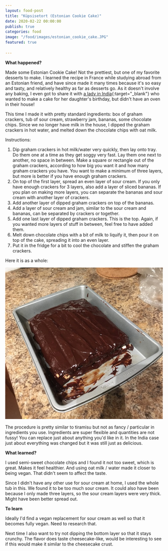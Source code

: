 ```yaml
---
layout: food-post
title: "Küpsisetort (Estonian Cookie Cake)"
date: 2020-02-22 00:00:00
publish: true
categories: food
image: "/food/images/estonian_cookie_cake.JPG"
featured: true

---
```


__What happened?__

Made some Estonian Cookie Cake! Not the prettiest, but one of my favorite desserts to make. I learned the recipe in France while studying abroad from an Estonian friend, and have since made it many times because it's so easy and tasty, and relatively healthy as far as desserts go. As it doesn't involve any baking, I even got to share it with [a lady in India](/travel/spice-paradise-estonian-cookie-cake){:target="_blank"} who wanted to make a cake for her daughter's birthday, but didn't have an oven in their house!

This time I made it with pretty standard ingredients: box of graham crackers, tub of sour cream, strawberry jam, bananas, some chocolate chips. Since we no longer have milk in the house, I dipped the graham crackers in hot water, and melted down the chocolate chips with oat milk. 

Instructions:

1. Dip graham crackers in hot milk/water very quickly, then lay onto tray. Do them one at a time as they get soggy very fast. Lay them one next to another, no space in between. Make a square or rectangle out of the graham crackers, according to how big you want it and how many graham crackers you have. You want to make a minimum of three layers, but more is better if you have enough graham crackers.
2. On top of the first layer, spread an even layer of sour cream. If you only have enough crackers for 3 layers, also add a layer of sliced bananas. If you plan on making more layers, you can separate the bananas and sour cream with another layer of crackers. 
3. Add another layer of dipped graham crackers on top of the bananas. 
4. Add a layer of sour cream and jam, similar to the sour cream and bananas, can be separated by crackers or together.
5. Add one last layer of dipped graham crackers. This is the top. Again, if you wanted more layers of stuff in between, feel free to have added them.
6. Melt down chocolate chips with a bit of milk to liquify it, then pour it on top of the cake, spreading it into an even layer. 
7. Put it in the fridge for a bit to cool the chocolate and stiffen the graham crackers.

Here it is as a whole:

<img class="hero" src="/food/images/estonian_cookie_cake_whole.JPG" />

The procedure is pretty similar to tiramisu but not as fancy / particular in ingredients you use. Ingredients are super flexible and quantities are not fussy! You can replace just about anything you'd like in it. In the India case just about everything was changed but it was still just as delicious.

__What learned?__

I used semi-sweet chocolate chips and I found it not too sweet, which is great. Makes it feel healthier. And using oat milk / water made it closer to being vegan. That didn't seem to affect the taste.

Since I didn't have any other use for sour cream at home, I used the whole tub in this. We found it to be too much sour cream. It could also have been because I only made three layers, so the sour cream layers were very thick. Might have been better spread out.

__To learn__

Ideally I'd find a vegan replacement for sour cream as well so that it becomes fully vegan. Need to research that.

Next time I also want to try not dipping the bottom layer so that it stays crunchy. The flavor does taste cheesecake-like, would be interesting to see if this would make it similar to the cheesecake crust.
